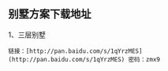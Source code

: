 ## 别墅方案下载地址

1、三层别墅

    链接：[http://pan.baidu.com/s/1qYrzMES](http://pan.baidu.com/s/1qYrzMES) 密码：zmx9

